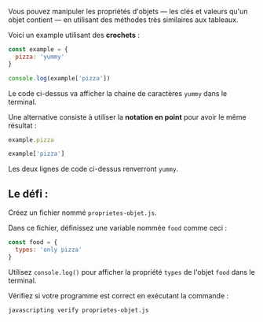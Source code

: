 Vous pouvez manipuler les propriétés d'objets — les clés et valeurs qu'un objet contient — en utilisant des méthodes très similaires aux tableaux.

Voici un example utilisant des **crochets** :

```js
const example = {
  pizza: 'yummy'
}

console.log(example['pizza'])
```

Le code ci-dessus va afficher la chaine de caractères `yummy` dans le terminal.

Une alternative consiste à utiliser la **notation en point** pour avoir le même résultat :

```js
example.pizza

example['pizza']
```

Les deux lignes de code ci-dessus renverront `yummy`.

## Le défi :

Créez un fichier nommé `proprietes-objet.js`.

Dans ce fichier, définissez une variable nommée `food` comme ceci :

```js
const food = {
  types: 'only pizza'
}
```

Utilisez `console.log()` pour afficher la propriété `types` de l'objet `food` dans le terminal.

Vérifiez si votre programme est correct en exécutant la commande :

```bash
javascripting verify proprietes-objet.js
```
